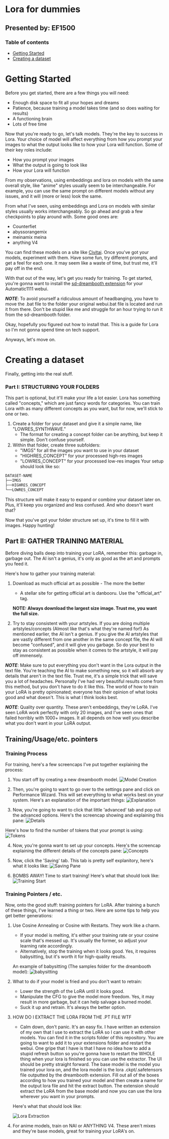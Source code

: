 # Lora for dummies
## Presented by: EF1500

### Table of contents
- [Getting Started](#Getting-Started)
- [Creating a dataset](#Creating-dataset)

<a name="Getting-Started"></a>
# Getting Started
Before you get started, there are a few things you will need:
- Enough disk space to fit all your hopes and dreams
- Patience, because training a model takes time (and so does waiting for results)
- A functioning brain
- Lots of free time

Now that you're ready to go, let's talk models. They're the key to success in Lora. Your choice of model will affect everything from how you prompt your images to what the output looks like to how your Lora will function. Some of their key roles include:
- How you prompt your images
- What the output is going to look like
- How your Lora will function

From my observations, using embeddings and lora on models with the same overall style, like "anime" styles usually seem to be interchangeable. For example, you can use the same prompt on different models without any issues, and it will (more or less) look the same. 

From what I've seen, using embeddings and Lora on models with similar styles usually works interchangeably. So go ahead and grab a few checkpoints to play around with. Some good ones are:
- Counterfiet
- abyssorangemix
- meinamix meina
- anything V4

You can find these models on a site like [Civitai](https://civitai.com/).
Once you've got your models, experiment with them. Have some fun, try different prompts, and get a feel for each one. It may seem like a waste of time, but trust me, it'll pay off in the end.

With that out of the way, let's get you ready for training. To get started, you're gonna want to install the [sd-dreambooth extension](https://github.com/d8ahazard/sd_dreambooth_extension) for your Automatic1111 webui. 

***NOTE***: To avoid yourself a ridiculous amount of headbanging, you have to move the .bat file to the folder your original webui.bat file is located and run it from there. Don't be stupid like me and struggle for an hour trying to run it from the sd-dreambooth folder.

Okay, hopefully you figured out how to install that. This is a guide for Lora so I'm not gonna spend time on tech support.

Anyways, let's move on.

<a name="Creating-dataset"></a>
# Creating a dataset
Finally, getting into the real stuff. 

### Part I: STRUCTURING YOUR FOLDERS
This part is optional, but it'll make your life a lot easier. Lora has something called "concepts," which are just fancy words for categories. You can train Lora with as many different concepts as you want, but for now, we'll stick to one or two.

1. Create a folder for your dataset and give it a simple name, like "LOWRES_SYNTHWAVE."
    - The format for creating a concept folder can be anything, but keep it simple. Don't confuse yourself.
2. Within that folder, create three subfolders:
    - "IMGS" for all the images you want to use in your dataset
    - "HIGHRES_CONCEPT" for your processed high-res images
    - "LOWRES_CONCEPT" for your processed low-res images
Your setup should look like so:
```bash
DATASET-NAME
├──IMGS
├──HIGHRES_CONCEPT
└──LOWRES_CONCEPT
```
This structure will make it easy to expand or combine your dataset later on. Plus, it'll keep you organized and less confused. And who doesn't want that?

Now that you've got your folder structure set up, it's time to fill it with images. Happy hunting!

## Part II: GATHER TRAINING MATERIAL
Before diving balls deep into training your LoRA, remember this: garbage in, garbage out. The AI isn't a genius, it's only as good as the art and prompts you feed it.

Here's how to gather your training material:

1. Download as much official art as possible - The more the better
    - A stellar site for getting official art is danbooru. Use the "official_art" tag.
    
    **NOTE: Always download the largest size image. Trust me, you want the full size.**

2. Try to stay consistent with your artstyles. If you are doing multiple artstyles/concepts (Almost like that's what they're named for!)
As mentioned earlier, the AI isn't a genius. If you give the AI artstyles that are vastly different from one another in the same concept file, the AI will become "confused", and it will give you garbage. So do your best to stay as consistent as possible when it comes to
the artstyle, it will pay off immensely.

***NOTE***: Make sure to put everything you don't want in the Lora output in the text file. You're teaching the AI to make something new, so it will absorb any details that aren't in the text file. Trust me, it's a simple trick that will save you a lot of headaches. Personally I've had very beautiful results come from this method, but you don't have to do it like this. The world of how to train your LoRA is pretty opinionated; everyone has their opinion of what looks good and what doesn't. This is what I think looks best.


***NOTE***: Quality over quantity. These aren't embeddings, they're LoRA. I've seen LoRA work perfectly with only 20 images, and I've seen ones that failed horribly with 1000+ images. It all depends on how well you describe what you don't want in your LoRA output.

## Training/Usage/etc. pointers

### Training Process
For training, here's a few screencaps I've put together explaining the process:
1. You start off by creating a new dreambooth model.
![Model Creation](https://imgur.com/HqfJaXl.png)

2. Then, you're going to want to go over to the settings pane and click on Performance Wizard. This will set everything to what works best on your system. Here's an explanation of the important things:
![Explanation](https://imgur.com/XrjCfQv.png)

3. Now, you're going to want to click that little 'advanced' tab and pop out the advanced options. Here's the screencap showing and explaining this pane:
![Details](https://imgur.com/mRJQLcF.png)

Here's how to find the number of tokens that your prompt is using:
![Tokens](https://imgur.com/crftUwL.png)

4. Now, you're gonna want to set up your concepts. Here's the screencap explaining the different details of the concepts pane:
![Concepts](https://imgur.com/s7igbPx.png)

5. Now, click the 'Saving' tab. This tab is pretty self explanitory, here's what it looks like:
![Saving Pane](https://imgur.com/saYZS0g.png)

6. BOMBS AWAY! Time to start training! Here's what that should look like:
![Training Start](https://imgur.com/qAMfFmF.png)

### Training Pointers / etc.

Now, onto the good stuff: training pointers for LoRA. After training a bunch of these things, I've learned a thing or two. Here are some tips to help you get better generations:

1. Use Cosine Annealing or Cosine with Restarts. They work like a charm.
    - If your model is melting, it's either your training rate or your cosine scale that's messed up. It's usually the former, so adjust your learning rate accordingly.
    - Alternatively, stop the training when it looks good. Yes, it requires babysitting, but it's worth it for high-quality results.

    An example of babysitting (The samples folder for the dreambooth model):
    ![babysitting](https://imgur.com/pmG2sK5.png)

2. What to do if your model is fried and you don't want to retrain:
    - Lower the strength of the LoRA until it looks good.
    - Manipulate the CFG to give the model more freedom. Yes, it may result in more garbage, but it can help salvage a burned model.
    - Suck it up and retrain. It's always the better option.

3. HOW DO I EXTRACT THE LORA FROM THE .PT FILE WTF
    - Calm down, don't panic. It's an easy fix. I have written an extension of my own that I use to extract the LoRA so I can use it with other models. You can find it in the scripts folder of this repository. You are going to want to add it to your extensions folder and restart the webui. One gripe that I have is that I have no idea how to add a stupid refresh button so you're gonna have to restart the WHOLE thing when your lora is finished so you can use the extractor. The UI should be pretty straight forward. The base model is the model you trained your lora on, and the lora model is the lora .ckpt/.safetensors file outputted by the dreambooth extension. Fill out all of the boxes according to how you trained your model and then create a name for the output lora file and hit the extract button. The extension should extract the LoRA from the base model and now you can use the lora wherever you want in your prompts.

    Here's what that should look like:

    ![Lora Extraction](https://imgur.com/WVcO43f.png)

4. For anime models, train on NAI or ANYTHING V4. These aren't mixes and they're base models, great for training your LoRA's on.
